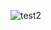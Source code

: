 ![test2](https://user-images.githubusercontent.com/57404682/102700534-9c2cdc00-424e-11eb-8cd0-7c20cd179e1d.png)
